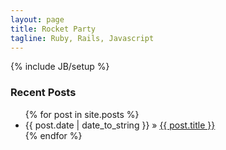 ```yaml
---
layout: page
title: Rocket Party
tagline: Ruby, Rails, Javascript
---
```

{% include JB/setup %}


### Recent Posts
<ul class="posts">
  {% for post in site.posts %}
    <li><span>{{ post.date | date_to_string }}</span> &raquo; <a href="{{ BASE_PATH }}{{ post.url }}">{{ post.title }}</a></li>
  {% endfor %}
</ul>
